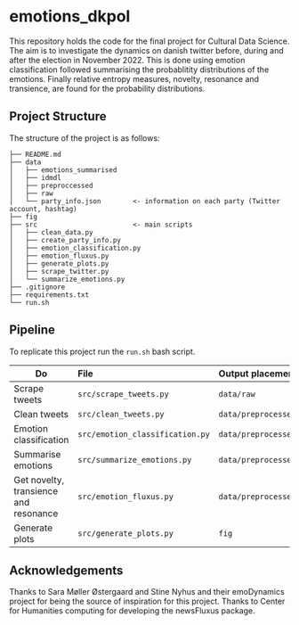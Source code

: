 # emotions_dkpol
This repository holds the code for the final project for Cultural Data Science. The aim is to investigate the dynamics on danish twitter before, during and after the election in November 2022. This is done using emotion classification followed summarising the probablitity distributions of the emotions. Finally relative entropy measures, novelty, resonance and transience, are found for the probability distributions. 


## Project Structure
The structure of the project is as follows:

```
├── README.md                                       
├── data     
│   ├── emotions_summarised    
│   ├── idmdl
│   ├── preproccessed   
│   ├── raw
│   └── party_info.json        <- information on each party (Twitter account, hashtag)  
├── fig                   
├── src                        <- main scripts
│   ├── clean_data.py
│   ├── create_party_info.py
│   ├── emotion_classification.py
│   ├── emotion_fluxus.py
│   ├── generate_plots.py
│   ├── scrape_twitter.py
│   └── summarize_emotions.py
├── .gitignore
├── requirements.txt
└── run.sh
```

## Pipeline
To replicate this project run the ```run.sh``` bash script.

| Do | File| Output placement |
|-----------|:------------|:--------|
Scrape tweets | ```src/scrape_tweets.py```| ```data/raw```
Clean tweets | ```src/clean_tweets.py``` | ```data/preprocessed```
Emotion classification | ```src/emotion_classification.py``` | ```data/preprocessed```
Summarise emotions | ```src/summarize_emotions.py``` | ```data/preprocessed/emotions_summarised```
Get novelty, transience and resonance | ```src/emotion_fluxus.py``` | ```data/preprocessed/idmdl```
Generate plots | ```src/generate_plots.py``` | ```fig```


## Acknowledgements
Thanks to Sara Møller Østergaard and Stine Nyhus and their emoDynamics project for being the source of inspiration for this project. Thanks to Center for Humanities computing for developing the newsFluxus package.